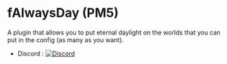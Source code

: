 # fAlwaysDay (PM5)
A plugin that allows you to put eternal daylight on the worlds that you can put in the config (as many as you want).

- Discord : [![Discord](https://img.shields.io/discord/1178039721667080213?label=Discord&logo=discord&color=blue)](https://discord.gg/GQAwq5uAwv)
